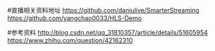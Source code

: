 #直播相关资料地址
https://github.com/daniulive/SmarterStreaming
https://github.com/yangchao0033/HLS-Demo

#参考资料
http://blog.csdn.net/qq_31810357/article/details/51605954
https://www.zhihu.com/question/42162310